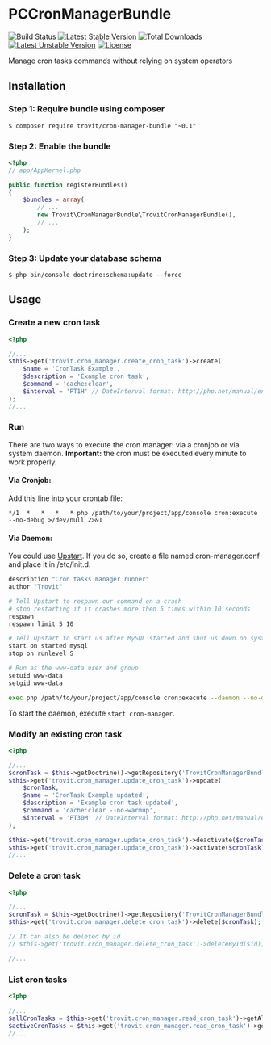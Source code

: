 # PCCronManagerBundle
[![Build Status](https://secure.travis-ci.org/trovit/PCCronManagerBundle.png)](http://travis-ci.org/trovit/PCCronManagerBundle) [![Latest Stable Version](https://poser.pugx.org/trovit/cron-manager-bundle/v/stable)](https://packagist.org/packages/trovit/cron-manager-bundle) [![Total Downloads](https://poser.pugx.org/trovit/cron-manager-bundle/downloads)](https://packagist.org/packages/trovit/cron-manager-bundle) [![Latest Unstable Version](https://poser.pugx.org/trovit/cron-manager-bundle/v/unstable)](https://packagist.org/packages/trovit/cron-manager-bundle) [![License](https://poser.pugx.org/trovit/cron-manager-bundle/license)](https://packagist.org/packages/trovit/cron-manager-bundle)

Manage cron tasks commands without relying on system operators


## Installation

### Step 1: Require bundle using composer

```Shell
$ composer require trovit/cron-manager-bundle "~0.1"
```


### Step 2: Enable the bundle

```php
<?php
// app/AppKernel.php

public function registerBundles()
{
    $bundles = array(
        // ...
        new Trovit\CronManagerBundle\TrovitCronManagerBundle(),
        // ...
    );
}
```


### Step 3: Update your database schema

```Shell
$ php bin/console doctrine:schema:update --force
```


## Usage

### Create a new cron task

```php
<?php

//...
$this->get('trovit.cron_manager.create_cron_task')->create(
    $name = 'CronTask Example',
    $description = 'Example cron task',
    $command = 'cache:clear',
    $interval = 'PT1H' // DateInterval format: http://php.net/manual/en/dateinterval.construct.php
);
//...

```

### Run

There are two ways to execute the cron manager: via a cronjob or via system daemon.
**Important:** the cron must be executed every minute to work properly.

#### Via Cronjob:

Add this line into your crontab file:

```
*/1  *   *   *   * php /path/to/your/project/app/console cron:execute --no-debug >/dev/null 2>&1
```

#### Via Daemon:

You could use [Upstart](http://upstart.ubuntu.com/). If you do so, create a file named cron-manager.conf and place it in /etc/init.d:

```bash
description "Cron tasks manager runner"
author "Trovit"

# Tell Upstart to respawn our command on a crash
# stop restarting if it crashes more then 5 times within 10 seconds
respawn
respawn limit 5 10

# Tell Upstart to start us after MySQL started and shut us down on system shutdown
start on started mysql
stop on runlevel S

# Run as the www-data user and group
setuid www-data
setgid www-data

exec php /path/to/your/project/app/console cron:execute --daemon --no-debug >/dev/null 2>&1
```

To start the daemon, execute `start cron-manager`.



### Modify an existing cron task

```php
<?php

//...
$cronTask = $this->getDoctrine()->getRepository('TrovitCronManagerBundle:TblCronTask')->find($id);
$this->get('trovit.cron_manager.update_cron_task')->update(
    $cronTask,
    $name = 'CronTask Example updated',
    $description = 'Example cron task updated',
    $command = 'cache:clear --no-warmup',
    $interval = 'PT30M' // DateInterval format: http://php.net/manual/en/dateinterval.construct.php
);

$this->get('trovit.cron_manager.update_cron_task')->deactivate($cronTask);
$this->get('trovit.cron_manager.update_cron_task')->activate($cronTask);
//...

```

### Delete a cron task

```php
<?php

//...
$cronTask = $this->getDoctrine()->getRepository('TrovitCronManagerBundle:TblCronTask')->find($id);
$this->get('trovit.cron_manager.delete_cron_task')->delete($cronTask);

// It can also be deleted by id
// $this->get('trovit.cron_manager.delete_cron_task')->deleteById($id);

//...

```


### List cron tasks

```php
<?php

//...
$allCronTasks = $this->get('trovit.cron_manager.read_cron_task')->getAllCronTasks();
$activeCronTasks = $this->get('trovit.cron_manager.read_cron_task')->getActiveCronTasks();
//...

```
